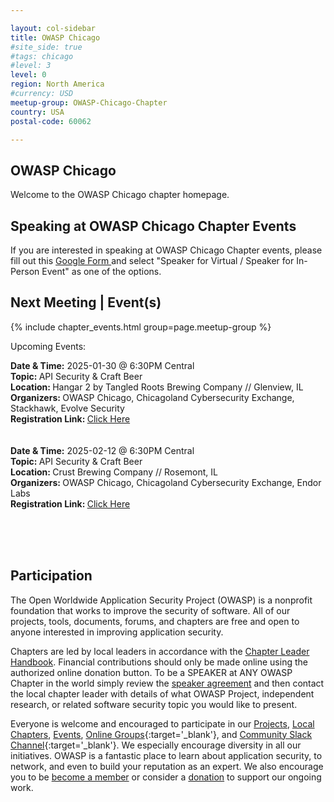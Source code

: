 ```yaml
---

layout: col-sidebar
title: OWASP Chicago
#site_side: true
#tags: chicago
#level: 3
level: 0
region: North America
#currency: USD
meetup-group: OWASP-Chicago-Chapter
country: USA
postal-code: 60062

---
```

<!-- rebuild -->

## OWASP Chicago
Welcome to the OWASP Chicago chapter homepage. 

Speaking at OWASP Chicago Chapter Events
---------------------------------------

If you are interested in speaking at OWASP Chicago Chapter events, please fill out this <a href="https://docs.google.com/forms/d/e/1FAIpQLSfQwUXa-0Bviph4FcJgBcORy2N5_YZ10nutn9G3mdjaq3-gOA/viewform?usp=header"> Google Form </a> and select "Speaker for Virtual / Speaker for In-Person Event" as one of the options. 



Next Meeting | Event(s)
---------------------
{% include chapter_events.html group=page.meetup-group %}

Upcoming Events: 

<b>Date & Time:</b> 2025-01-30 @ 6:30PM Central <br/>
<b>Topic: </b> API Security & Craft Beer <br/>
<b>Location: </b> Hangar 2 by Tangled Roots Brewing Company // Glenview, IL <br/>
<b>Organizers: </b> OWASP Chicago, Chicagoland Cybersecurity Exchange, Stackhawk, Evolve Security <br/>
<b>Registration Link: </b> <a href="https://www.meetup.com/chicagoland-cybersecurity-exchange/events/305024959"> Click Here </a> <br/>
<br/><br/>
<b>Date & Time:</b> 2025-02-12 @ 6:30PM Central <br/>
<b>Topic: </b> API Security & Craft Beer <br/>
<b>Location: </b> Crust Brewing Company // Rosemont, IL <br/>
<b>Organizers: </b> OWASP Chicago, Chicagoland Cybersecurity Exchange, Endor Labs <br/>
<b>Registration Link: </b> <a href="https://www.meetup.com/chicagoland-cybersecurity-exchange/events/305653740"> Click Here </a> <br/>

<br/><br/><br/>


<!--
OWASP Chicago Chapter meetings are posted on our <a href="https://www.meetup.com/OWASP-Chicago-Chapter">MeetUp Page</a>

Video Recordings of Past Events
--------------------------------
Coming soon!

Updates on Social Media and Mailing List
---------------------
-->

## Participation
The Open Worldwide Application Security Project (OWASP) is a nonprofit foundation that works to improve the security of software. All of our projects, tools, documents, forums, and chapters are free and open to anyone interested in improving application security. 

Chapters are led by local leaders in accordance with the [Chapter Leader Handbook](/www-policy/rules-of-procedure/chapter-handbook). Financial contributions should only be made online using the authorized online donation button. To be a SPEAKER at ANY OWASP Chapter in the world simply review the [speaker agreement](/www-policy/speaker-agreement) and then contact the local chapter leader with details of what OWASP Project, independent research, or related software security topic you would like to present.

Everyone is welcome and encouraged to participate in our [Projects](/projects), [Local Chapters](/chapters), [Events](/events), [Online Groups](https://groups.google.com/a/owasp.com/){:target='_blank'}, and [Community Slack Channel](https://owasp.slack.com/){:target='_blank'}. We especially encourage diversity in all our initiatives. OWASP is a fantastic place to learn about application security, to network, and even to build your reputation as an expert. We also encourage you to be [become a member](/membership) or consider a [donation](/donate) to support our ongoing work.
